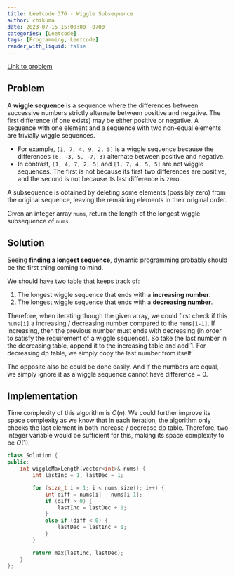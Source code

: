 ```yaml
---
title: Leetcode 376 - Wiggle Subsequence
author: chikuma
date: 2023-07-15 15:00:00 -0700
categories: [Leetcode]
tags: [Programming, Leetcode]
render_with_liquid: false
---
```


[Link to problem](https://leetcode.com/problems/wiggle-subsequence/)

## Problem

A **wiggle sequence** is a sequence where the differences between successive
numbers strictly alternate between positive and negative. The first difference
(if one exists) may be either positive or negative. A sequence with one element
and a sequence with two non-equal elements are trivially wiggle sequences.

* For example, `[1, 7, 4, 9, 2, 5]` is a wiggle sequence because the differences
`(6, -3, 5, -7, 3)` alternate between positive and negative.
* In contrast, `[1, 4, 7, 2, 5]` and `[1, 7, 4, 5, 5]` are not wiggle sequences.
The first is not because its first two differences are positive, and the second
is not because its last difference is zero.

A subsequence is obtained by deleting some elements (possibly zero) from the
original sequence, leaving the remaining elements in their original order.

Given an integer array `nums`, return the length of the longest wiggle
subsequence of `nums`.

## Solution

Seeing **finding a longest sequence**, dynamic programming probably should be
the first thing coming to mind.

We should have two table that keeps track of:
1. The longest wiggle sequence that ends with a **increasing number**.
2. The longest wiggle sequence that ends with a **decreasing number**.

Therefore, when iterating though the given array, we could first check if this
`nums[i]` a increasing / decreasing number compared to the `nums[i-1]`. If
increasing, then the previous number must ends with decreasing (in order to
satisfy the requirement of a wiggle sequence). So take the last number in the
decreasing table, append it to the increasing table and add 1. For decreasing dp
table, we simply copy the last number from itself.

The opposite also be could be done easily.
And if the numbers are equal, we simply ignore it as a wiggle sequence cannot
have difference = 0.

## Implementation

Time complexity of this algorithm is $O(n)$.
We could further improve its space complexity as we know that in each iteration,
the algorithm only checks the last element in both increase / decrease dp table.
Therefore, two integer variable would be sufficient for this, making its space
complexity to be $O(1)$.

```cpp
class Solution {
public:
    int wiggleMaxLength(vector<int>& nums) {
        int lastInc = 1, lastDec = 1;

        for (size_t i = 1; i < nums.size(); i++) {
            int diff = nums[i] - nums[i-1];
            if (diff > 0) {
                lastInc = lastDec + 1;
            }
            else if (diff < 0) {
                lastDec = lastInc + 1;
            }
        }

        return max(lastInc, lastDec);
    }
};
```